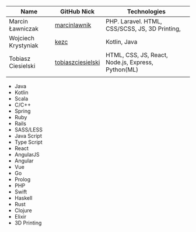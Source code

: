 |           Name            |              GitHub Nick                                 |             Technologies                                        |
|---------------------------|----------------------------------------------------------|-----------------------------------------------------------------|
|    Marcin Ławniczak       | [marcinlawnik](https://github.com/marcinlawnik)          | PHP. Laravel. HTML, CSS/SCSS, JS, 3D Printing,                  |
|    Wojciech Krystyniak    | [kezc](https://github.com/kezc)                          | Kotlin, Java                                                    |
|    Tobiasz Ciesielski     | [tobiaszciesielski](https://github.com/tobiaszciesielski)| HTML, CSS, JS, React, Node.js, Express, Python(ML)              |
||||


 - Java
 - Kotlin
 - Scala
 - C/C++
 - Spring
 - Ruby
 - Rails
 - SASS/LESS
 - Java Script
 - Type Script
 - React
 - AngularJS
 - Angular
 - Vue
 - Go
 - Prolog
 - PHP
 - Swift
 - Haskell
 - Rust
 - Clojure
 - Elixir
 - 3D Printing
